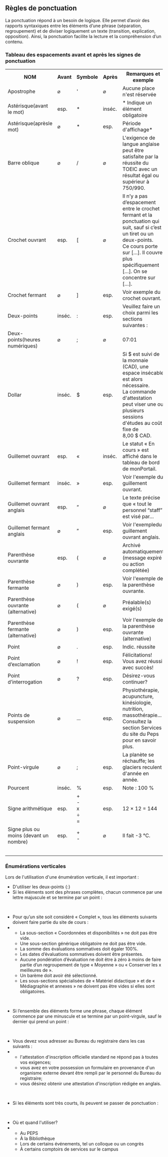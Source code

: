 <h2>Règles de ponctuation</h2>
<p>La ponctuation répond à un besoin de logique. Elle permet d’avoir des rapports syntaxiques entre les éléments d’une phrase (séparation, regroupement) et de diviser logiquement un texte (transition, explication, opposition). Ainsi, la ponctuation facilite la lecture et la compréhension d’un contenu.</p>

<h3>Tableau des espacements avant et après les signes de ponctuation</h3>

<table class="m-u--table">
    <tr>
        <th>NOM</th>
        <th>Avant</th>
        <th>Symbole</th>
        <th>Après</th>
        <th width="45%">Remarques et exemple</th>
    </tr>
    <tr>
        <td>Apostrophe</td>
        <td>⌀</td>
        <td>'</td>
        <td>⌀</td>
        <td>Aucune place n'est réservée</td>
    </tr>
    <tr>
        <td>Astérisque(avant le mot)</td>
        <td>esp.</td>
        <td>*</td>
        <td>inséc.</td>
        <td>* Indique un élément obligatoire</td>
    </tr>
    <tr>
        <td>Astérisque(aprèsle mot)</td>
        <td>⌀</td>
        <td>*</td>
        <td>esp.</td>
        <td>Période d'affichage*</td>
    </tr>
    <tr>
        <td>Barre oblique</td>
        <td>⌀</td>
        <td>/</td>
        <td>⌀</td>
        <td>L'exigence de langue anglaise peut être satisfaite par la réussite du TOEIC avec un résultat égal ou supérieur à 750/990.</td>
    </tr>
    <tr>
        <td>Crochet ouvrant</td>
        <td>esp.</td>
        <td>[</td>
        <td>⌀</td>
        <td>Il n’y a pas d’espacement entre le crochet fermant et la ponctuation qui suit, sauf si c’est un tiret ou un deux-points.<br/>Ce cours porte sur  […]. Il couvre plus spécifiquement […]. On se concentre sur […].</td>
    </tr>
    <tr>
        <td>Crochet fermant</td>
        <td>⌀</td>
        <td>]</td>
        <td>esp.</td>
        <td>Voir exemple du crochet ouvrant.</td>
    </tr>
    <tr>
        <td>Deux-points</td>
        <td>inséc.</td>
        <td>:</td>
        <td>esp.</td>
        <td>Veuillez faire un choix parmi les sections suivantes&nbsp;:</td>
    </tr>
    <tr>
        <td>Deux-points(heures numériques)</td>
        <td>⌀</td>
        <td>;</td>
        <td>⌀</td>
        <td>07:01</td>
    </tr>
    <tr>
        <td>Dollar</td>
        <td>inséc.</td>
        <td>$</td>
        <td>esp.</td>
        <td>Si $ est suivi de la monnaie (CAD), une espace insécable est alors nécessaire.<br/>La commande d'attestation peut viser une ou plusieurs sessions d'études au coût fixe de 8,00&nbsp;$&nbsp;CAD.</td>
    </tr>
    <tr>
        <td>Guillemet ouvrant</td>
        <td>esp.</td>
        <td>«</td>
        <td>inséc.</td>
        <td>Le statut «&nbsp;En cours&nbsp;» est affiché dans le tableau de bord de monPortail.</td>
    </tr>
    <tr>
        <td>Guillemet fermant</td>
        <td>inséc.</td>
        <td>»</td>
        <td>esp.</td>
        <td>Voir l'exemple du guillement ouvrant.</td>
    </tr>
    <tr>
        <td>Guillemet ouvrant anglais</td>
        <td>esp.</td>
        <td>“</td>
        <td>⌀</td>
        <td>Le texte précise que « tout le personnel “staff” est visé par…</td>
    </tr>
    <tr>
        <td>Guillemet fermant anglais</td>
        <td>⌀</td>
        <td>”</td>
        <td>esp.</td>
        <td>Voir l'exempledu guillement ouvrant anglais.</td>
    </tr>
    <tr>
        <td>Parenthèse ouvrante</td>
        <td>esp.</td>
        <td>(</td>
        <td>⌀</td>
        <td>Archivé automatiquement (message expiré ou action complétée)</td>
    </tr>
    <tr>
        <td>Parenthèse fermante</td>
        <td>⌀</td>
        <td>)</td>
        <td>esp.</td>
        <td>Voir l'exemple de la parenthèse ouvrante.</td>
    </tr>
    <tr>
        <td>Parenthèse ouvrante (alternative)</td>
        <td>⌀</td>
        <td>(</td>
        <td>⌀</td>
        <td>Préalable(s) exigé(s)</td>
    </tr>
    <tr>
        <td>Parenthèse fermante (alternative)</td>
        <td>⌀</td>
        <td>)</td>
        <td>esp.</td>
        <td>Voir l'exemple de la parenthèse ouvrante (alternative)</td>
    </tr>
    <tr>
        <td>Point</td>
        <td>⌀</td>
        <td>.</td>
        <td>esp.</td>
        <td>Indic. réussite</td>
    </tr>
    <tr>
        <td>Point d’exclamation</td>
        <td>⌀</td>
        <td>!</td>
        <td>esp.</td>
        <td>Félicitations! Vous avez réussi avec succès!</td>
    </tr>
    <tr>
        <td>Point d’interrogation</td>
        <td>⌀</td>
        <td>?</td>
        <td>esp.</td>
        <td>Désirez-vous continuer?</td>
    </tr>
    <tr>
        <td>Points de suspension</td>
        <td>⌀</td>
        <td>...</td>
        <td>esp.</td>
        <td>Physiothérapie, acupuncture, kinésiologie, nutrition, massothérapie… Consultez la section Services du site du Peps pour en savoir plus.</td>
    </tr>
    <tr>
        <td>Point-virgule</td>
        <td>⌀</td>
        <td>;</td>
        <td>esp.</td>
        <td>La planète se réchauffe; les glaciers reculent d'année en année. </td>
    </tr>
    <tr>
        <td>Pourcent</td>
        <td>inséc.</td>
        <td>%</td>
        <td>esp.</td>
        <td>Note&nbsp;: 100&nbsp;%</td>
    </tr>
    <tr>
        <td>Signe arithmétique</td>
        <td>esp.</td>
        <td>+<br/>-<br/>x<br/>÷<br/>=</td>
        <td>esp.</td>
        <td>12 × 12 = 144</td>
    </tr>
    <tr>
        <td>Signe plus ou moins (devant un nombre)</td>
        <td>esp.</td>
        <td>+<br/>-</td>
        <td>⌀</td>
        <td>Il fait -3 °C.</td>
    </tr>
    <tr>
        <td></td>
        <td></td>
        <td></td>
        <td></td>
        <td></td>
    </tr>
    <tr>
        <td></td>
        <td></td>
        <td></td>
        <td></td>
        <td></td>
    </tr>
    <tr>
        <td></td>
        <td></td>
        <td></td>
        <td></td>
        <td></td>
    </tr>
    <tr>
        <td></td>
        <td></td>
        <td></td>
        <td></td>
        <td></td>
    </tr>
    <tr>
        <td></td>
        <td></td>
        <td></td>
        <td></td>
        <td></td>
    </tr>
</table>

<h3>Énumérations verticales</h3>
<p>Lors de l'utilisation d'une énumération verticale, il est important :</p>
    <ul class="m-u--bullet-list">
        <li>D'utiliser les deux-points {:}</li>
        <li>Si les éléments sont des phrases complètes, chacun commence par une lettre majuscule et se termine par un point :</li>
     </ul><br/>
    <m-panel>
        <ul class="m-u--bullet-list">
            <li>Pour qu’un site soit considéré « Complet », tous les éléments suivants doivent faire partie du site de cours :</li>
            <li>
                <ul>
                    <li>La sous-section « Coordonnées et disponibilités » ne doit pas être vide.</li>
                    <li>Une sous-section générique obligatoire ne doit pas être vide.</li>
                    <li>La somme des évaluations sommatives doit égaler 100%.</li>
                    <li>Les dates d’évaluations sommatives doivent être présentes.</li>
                    <li>Aucune pondération d’évaluation ne doit être à zéro à moins de faire partie d’un regroupement de type « Moyenne » ou « Conserver les x meilleures de ».</li>
                    <li>Un barème doit avoir été sélectionné.</li>
                    <li>Les sous-sections spécialisées de « Matériel didactique » et de « Médiagraphie et annexes » ne doivent pas être vides si elles sont obligatoires.</li>
                </ul>
            </li>
        </ul><br/>
    </m-panel>
    <ul class="m-u--bullet-list">
        <li>Si l’ensemble des éléments forme une phrase, chaque élément commence par une minuscule et se termine par un point-virgule, sauf le dernier qui prend un point :</li>
    </ul><br/>
    <m-panel>
        <ul class="m-u--bullet-list">
            <li>Vous devez vous adresser au Bureau du registraire dans les cas suivants :</li>
            <li>
                <ul>
                    <li>l'attestation d'inscription officielle standard ne répond pas à toutes vos exigences;</li>
                    <li>vous avez en votre possession un formulaire en provenance d'un organisme externe devant être rempli par le personnel du Bureau du registraire;</li>
                    <li>vous désirez obtenir une attestation d'inscription rédigée en anglais.</li>
                </ul>
            </li>
        </ul><br/>
    </m-panel>
    <ul class="m-u--bullet-list">
        <li>Si les éléments sont très courts, ils peuvent se passer de ponctuation :</li>
    </ul><br/>
    <m-panel>
        <ul class="m-u--bullet-list">
            <li>Où et quand l'utiliser?</li>
            <li>
                <ul>
                    <li>Au PEPS</li>
                    <li>À la Bibliothèque</li>
                    <li>Lors de certains événements, tel un colloque ou un congrès</li>
                    <li>À certains comptoirs de services sur le campus</li>
                </ul>
            </li>
        </ul>
    </m-panel>